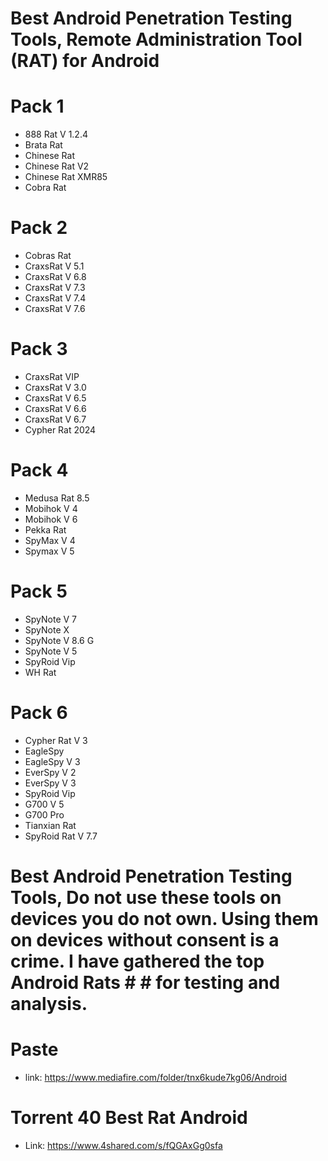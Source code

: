 # Best Android Penetration Testing Tools, Remote Administration Tool (RAT) for Android

# Pack 1
* 888 Rat V 1.2.4
* Brata Rat
* Chinese Rat
* Chinese Rat V2
* Chinese Rat XMR85
* Cobra Rat

# Pack 2
* Cobras Rat
* CraxsRat V 5.1
* CraxsRat V 6.8
* CraxsRat V 7.3
* CraxsRat V 7.4
* CraxsRat V 7.6

# Pack 3
* CraxsRat VIP
* CraxsRat V 3.0
* CraxsRat V 6.5
* CraxsRat V 6.6
* CraxsRat V 6.7
* Cypher Rat 2024

# Pack 4
* Medusa Rat 8.5
* Mobihok V 4
* Mobihok V 6
* Pekka Rat
* SpyMax V 4
* Spymax V 5


# Pack 5
* SpyNote V 7
* SpyNote X
* SpyNote V 8.6 G
* SpyNote V 5
* SpyRoid Vip
* WH Rat


# Pack 6
* Cypher Rat V 3
* EagleSpy
* EagleSpy V 3
* EverSpy V 2
* EverSpy V 3
* SpyRoid Vip
* G700 V 5
* G700 Pro
* Tianxian Rat
* SpyRoid Rat V 7.7





# Best Android Penetration Testing Tools, Do not use these tools on devices you do not own. Using them on devices without consent is a crime. I have gathered the top Android Rats # # for testing and analysis.


# Paste


* link: https://www.mediafire.com/folder/tnx6kude7kg06/Android




# Torrent 40 Best Rat Android
* Link: https://www.4shared.com/s/fQGAxGg0sfa


  

